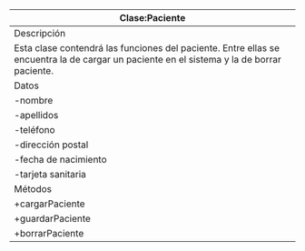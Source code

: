 

| Clase:Paciente |
| -- | 
| Descripción | 
| Esta  clase  contendrá  las  funciones  del paciente. Entre ellas se encuentra la de cargar un paciente en el sistema y la de borrar paciente. |  
| Datos | 
| -nombre | string | Nombre del paciente dentro del sistema |
| -apellidos | string | Apellidos del paciente dentro del sistema
| -teléfono | string | Teléfono del paciente
| -dirección postal | string | Dirección postal del paciente a la que se le mandarán las citas
| -fecha de nacimiento | string | Fecha de nacimiento del paciente
| -tarjeta sanitaria | boolean | Adoptará valor true si el paciente viene de la seguridad pública y false si viene de la privada
| Métodos | 
| +cargarPaciente | Función mediante la cual se dará de alta a un paciente dentro del sistema
| +guardarPaciente | Función mediante la cual se guardarán datos y actualizaciones de la información de un paciente dentro del sistema
| +borrarPaciente |  Función mediante la cual se borrará a un paciente dentro del sistema después de un período largo de inactividad

